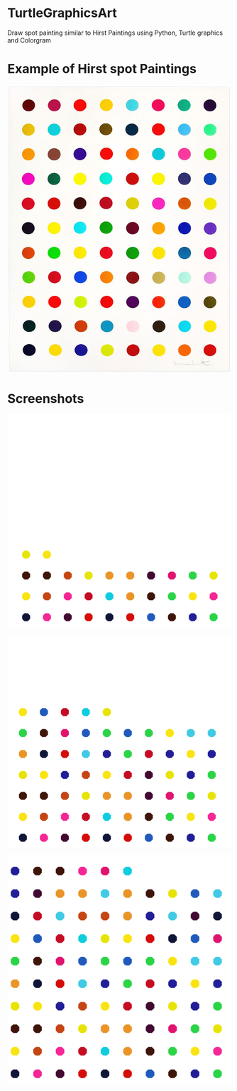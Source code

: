 # TurtleGraphicsArt
Draw spot painting similar to Hirst Paintings using Python, Turtle graphics and Colorgram

# Example of Hirst spot Paintings
![Hirst Painting](images/hirst_painting.jpg)

# Screenshots

![Preview1](images/Previewa.png)

![Preview2](images/Previewb.png)

![Preview3](images/Previewc.png)
